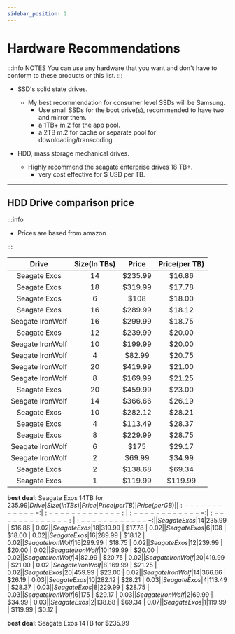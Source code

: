 ```yaml
---
sidebar_position: 2
---
```


# Hardware Recommendations

:::info NOTES
You can use any hardware that you want and don't have to conform to these products or this list.
:::

- SSD's solid state drives.
  - My best recommendation for consumer level SSDs will be Samsung.
    - Use small SSDs for the boot drive(s), recommended to have two and mirror them.
    - a 1TB+ m.2 for the app pool.
    - a 2TB m.2 for cache or separate pool for downloading/transcoding.

- HDD, mass storage mechanical drives.
  - Highly recommend the seagate enterprise drives 18 TB+.
    - very cost effective for $ USD per TB.

___

## HDD Drive comparison price

:::info
- Prices are based from amazon

:::

| Drive | Size(In TBs) | Price | Price(per TB) |
| :-------------: |:-------------: | :-------------:	| :-------------:	|
| Seagate Exos | 14 |$235.99 | $16.86 |
| Seagate Exos | 18 |$319.99 | $17.78 |
| Seagate Exos | 6 |$108 | $18.00 |
| Seagate Exos | 16 |$289.99 | $18.12 |
| Seagate IronWolf | 16 |$299.99 | $18.75 |
| Seagate Exos | 12 |$239.99 | $20.00 |
| Seagate IronWolf | 10 |$199.99 | $20.00 |
| Seagate IronWolf | 4 |$82.99 | $20.75 |
| Seagate IronWolf | 20 |$419.99 | $21.00 |
| Seagate IronWolf | 8 |$169.99 | $21.25 |
| Seagate Exos | 20 |$459.99 | $23.00 |
| Seagate IronWolf | 14 |$366.66 | $26.19 |
| Seagate Exos | 10 |$282.12 | $28.21 |
| Seagate Exos | 4 |$113.49 | $28.37 |
| Seagate Exos | 8 |$229.99 | $28.75 |
| Seagate IronWolf | 6 |$175 | $29.17 |
| Seagate IronWolf | 2 |$69.99 | $34.99 |
| Seagate Exos | 2 |$138.68 | $69.34 |
| Seagate Exos | 1 |$119.99 | $119.99 |

**best deal**: Seagate Exos 14TB for $235.99| Drive | Size(In TBs) | Price | Price(per TB) | Price(per GB) |
| :-------------: |:-------------: | :-------------:	| :-------------:	| :-------------:	|
| Seagate Exos | 14 |$235.99 | $16.86 | $0.02 |
| Seagate Exos | 18 |$319.99 | $17.78 | $0.02 |
| Seagate Exos | 6 |$108 | $18.00 | $0.02 |
| Seagate Exos | 16 |$289.99 | $18.12 | $0.02 |
| Seagate IronWolf | 16 |$299.99 | $18.75 | $0.02 |
| Seagate Exos | 12 |$239.99 | $20.00 | $0.02 |
| Seagate IronWolf | 10 |$199.99 | $20.00 | $0.02 |
| Seagate IronWolf | 4 |$82.99 | $20.75 | $0.02 |
| Seagate IronWolf | 20 |$419.99 | $21.00 | $0.02 |
| Seagate IronWolf | 8 |$169.99 | $21.25 | $0.02 |
| Seagate Exos | 20 |$459.99 | $23.00 | $0.02 |
| Seagate IronWolf | 14 |$366.66 | $26.19 | $0.03 |
| Seagate Exos | 10 |$282.12 | $28.21 | $0.03 |
| Seagate Exos | 4 |$113.49 | $28.37 | $0.03 |
| Seagate Exos | 8 |$229.99 | $28.75 | $0.03 |
| Seagate IronWolf | 6 |$175 | $29.17 | $0.03 |
| Seagate IronWolf | 2 |$69.99 | $34.99 | $0.03 |
| Seagate Exos | 2 |$138.68 | $69.34 | $0.07 |
| Seagate Exos | 1 |$119.99 | $119.99 | $0.12 |

**best deal**: Seagate Exos 14TB for $235.99